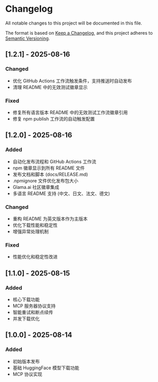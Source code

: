 # Changelog

All notable changes to this project will be documented in this file.

The format is based on [Keep a Changelog](https://keepachangelog.com/en/1.0.0/),
and this project adheres to [Semantic Versioning](https://semver.org/spec/v2.0.0.html).

## [1.2.1] - 2025-08-16

### Changed
- 优化 GitHub Actions 工作流触发条件，支持推送时自动发布
- 清理 README 中的无效测试徽章显示

### Fixed
- 修复所有语言版本 README 中的无效测试工作流徽章引用
- 修复 npm publish 工作流的自动触发配置

## [1.2.0] - 2025-08-16

### Added
- 自动化发布流程和 GitHub Actions 工作流
- npm 徽章显示到所有 README 文件
- 发布文档和脚本 (docs/RELEASE.md)
- .npmignore 文件优化发布包大小
- Glama.ai 社区徽章集成
- 多语言 README 支持 (中文、日文、法文、德文)

### Changed
- 重构 README 为英文版本作为主版本
- 优化下载性能和稳定性
- 增强异常处理机制

### Fixed
- 性能优化和稳定性改进

## [1.1.0] - 2025-08-15

### Added
- 核心下载功能
- MCP 服务器协议支持
- 智能重试和断点续传
- 并发下载优化

## [1.0.0] - 2025-08-14

### Added
- 初始版本发布
- 基础 HuggingFace 模型下载功能
- MCP 协议实现